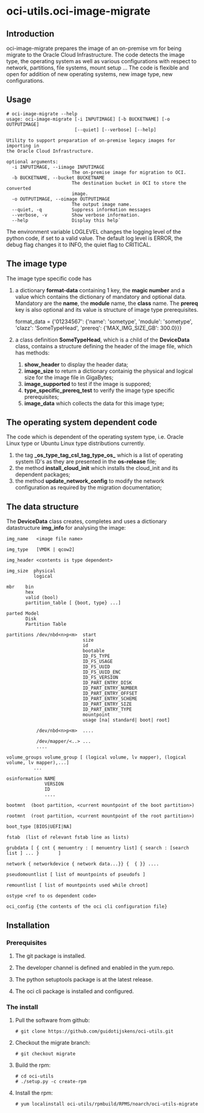 # oci-utils.oci-image-migrate

## Introduction

oci-image-migrate prepares the image of an on-premise vm for being migrate to
 the Oracle Cloud Infrastructure. The code detects the image type, the 
 operating system as well as various configurations with respect to network, 
 partitions, file systems, mount setup
... 
 The code is flexible and open for addition 
 of new operating systems, new image type, new configurations.

## Usage


    # oci-image-migrate --help
    usage: oci-image-migrate [-i INPUTIMAGE] [-b BUCKETNAME] [-o OUTPUTIMAGE]
                             [--quiet] [--verbose] [--help]

    Utility to support preparation of on-premise legacy images for importing in
    the Oracle Cloud Infrastructure.

    optional arguments:
      -i INPUTIMAGE, --iimage INPUTIMAGE
                            The on-premise image for migration to OCI.
      -b BUCKETNAME, --bucket BUCKETNAME
                            The destination bucket in OCI to store the converted
                            image.
      -o OUTPUTIMAGE, --oimage OUTPUTIMAGE
                            The output image name.
      --quiet, -q           Suppress information messages
      --verbose, -v         Show verbose information.
      --help                Display this help`

The environment variable LOGLEVEL changes the logging level of the python 
code, if set to a valid value. The default log level is ERROR, the debug
flag changes it to INFO, the quiet flag to CRITICAL.
 
## The image type

The image type specific code has

1. a dictionary **format-data** containing 1 key, the **magic number** and a 
value which contains the dictionary of mandatory and optional data. Mandatory 
are the **name**, the **module** name, the **class** name. The **prereq** key 
is also optional and its value is structure of image type prerequisites.

    format_data = {'01234567': {'name': 'sometype',
                                'module': 'sometype',
                                'clazz': 'SomeTypeHead',
                                'prereq': {'MAX_IMG_SIZE_GB': 300.0}}}
                           
1. a class definition **SomeTypeHead**,  which is a child of the 
**DeviceData** class, contains a structure defining the header of the image 
file, which has methods:
   1. **show_header** to display the header data;
   1. **image_size** to return a dictionary containig the physical and 
   logical size for the image file in GigaBytes;
   1. **image_supported** to test if the image is suppored;
   1. **type_specific_prereq_test** to verify the image type specific 
   prerequisites;
   1. **image_data** which collects the data for this image type;

## The operating system dependent code

The code which is dependent of the operating system type, i.e. Oracle Linux 
type or Ubuntu Linux type distributions currently.

1. the tag **\_os_type_tag_csl_tag_type_os_** which is a list of operating 
system ID's as they are presented in the **os-release** file;
1. the method **install_cloud_init** which installs  the cloud_init and its 
dependent packages;
1. the method **update_network_config** to modify the network configuration 
as required by the migration documentation;


## The data structure

The **DeviceData** class creates, completes and uses a dictionary 
datastructure **img_info** for analysing the image:

    img_name   <image file name>

    img_type   [VMDK | qcow2]

    img_header <contents is type dependent>

    img_size  physical
              logical

    mbr    bin
           hex
           valid (bool)
           partition_table [ {boot, type} ...]

    parted Model
           Disk
           Partition Table

    partitions /dev/nbd<n>p<m>  start
                                size
                                id
                                bootable
                                ID_FS_TYPE
                                ID_FS_USAGE
                                ID_FS_UUID
                                ID_FS_UUID_ENC
                                ID_FS_VERSION
                                ID_PART_ENTRY_DISK
                                ID_PART_ENTRY_NUMBER
                                ID_PART_ENTRY_OFFSET
                                ID_PART_ENTRY_SCHEME
                                ID_PART_ENTRY_SIZE
                                ID_PART_ENTRY_TYPE
                                mountpoint
                                usage [na| standard| boot| root]

               /dev/nbd<n>p<m>  ....

               /dev/mapper/<..> ...
               ....
               
    volume_groups volume_group [ (logical volume, lv mapper), (logical volume, lv mapper),...]
              ...

    osinformation NAME
                  VERSION
                  ID
                  ....

    bootmnt  (boot partition, <current mountpoint of the boot partition>)

    rootmnt  (root partition, <current mountpoint of the root partition>)

    boot_type [BIOS|UEFI|NA]

    fstab  (list of relevant fstab line as lists)

    grubdata [ { cnt { menuentry : [ menuentry list] { search : [search list ] ... }       ]

    network { networkdevice { network data...}} {  { }} ....

    pseudomountlist [ list of mountpoints of pseudofs ]

    remountlist [ list of mountpoints used while chroot]

    ostype <ref to os dependent code>

    oci_config {the contents of the oci cli configuration file}

## Installation

### Prerequisites

   1. The git package is installed.

   1. The developer channel is defined and enabled in the yum.repo.

   1. The python setuptools package is at the latest release.

   1. The oci cli package is installed and configured.

### The install

1. Pull the software from github:

       # git clone https://github.com/guidotijskens/oci-utils.git

1. Checkout the migrate branch:

       # git checkout migrate

1. Build the rpm:

       # cd oci-utils
       # ./setup.py -c create-rpm

1. Install the rpm:

       # yum localinstall oci-utils/rpmbuild/RPMS/noarch/oci-utils-migrate
